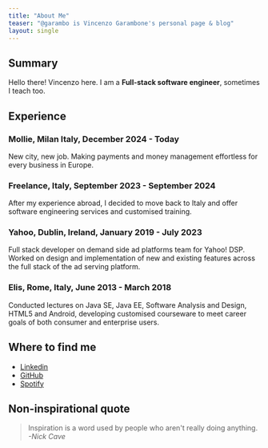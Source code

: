 ```yaml
---
title: "About Me"
teaser: "@garambo is Vincenzo Garambone's personal page & blog"
layout: single
---
```

## Summary

Hello there! Vincenzo here.
I am a **Full-stack software engineer**, sometimes I teach too.

## Experience

### Mollie, Milan Italy, December 2024 - Today
New city, new job. Making payments and money management effortless for every business in Europe.

### Freelance, Italy, September 2023 - September 2024
After my experience abroad, I decided to move back to Italy and offer software engineering services and customised training.

### Yahoo, Dublin, Ireland, January 2019 - July 2023
Full stack developer on demand side ad platforms team for Yahoo! DSP. Worked on design and implementation of new and existing features across the full stack of the ad serving platform.

### Elis, Rome, Italy, June 2013 - March 2018
Conducted lectures on Java SE, Java EE, Software Analysis and Design, HTML5 and Android, developing customised courseware to meet career goals of both consumer and enterprise users.

## Where to find me
* <i class="fa fa-linkedin-square" aria-hidden="true"></i>
 [Linkedin](https://www.linkedin.com/in/vincenzo-garambone/)
* <i class="fa fa-github" aria-hidden="true"></i> [GitHub](https://github.com/garamb1)
* <i class="fa fa-spotify" aria-hidden="true"></i> [Spotify](https://open.spotify.com/user/garambo)

## Non-inspirational quote

> Inspiration is a word used by people who aren't really doing anything.
>  *-Nick Cave*

<link href="https://maxcdn.bootstrapcdn.com/font-awesome/4.7.0/css/font-awesome.min.css" rel="stylesheet" integrity="sha384-wvfXpqpZZVQGK6TAh5PVlGOfQNHSoD2xbE+QkPxCAFlNEevoEH3Sl0sibVcOQVnN" crossorigin="anonymous">